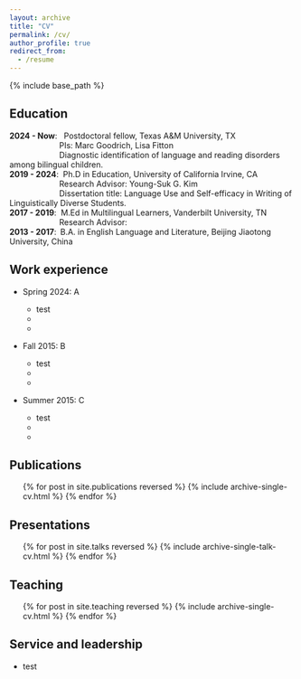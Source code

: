 ```yaml
---
layout: archive
title: "CV"
permalink: /cv/
author_profile: true
redirect_from:
  - /resume
---
```


{% include base_path %}


Education
------
**2024 - Now**: &nbsp; Postdoctoral fellow, Texas A&M University, TX  
&emsp;&emsp;&emsp;&emsp;&emsp;&emsp;&nbsp;PIs: Marc Goodrich, Lisa Fitton  
&emsp;&emsp;&emsp;&emsp;&emsp;&emsp;&nbsp;Diagnostic identification of language and reading disorders among bilingual children.  
**2019 - 2024**:&nbsp; Ph.D in Education, University of California Irvine, CA  
&emsp;&emsp;&emsp;&emsp;&emsp;&emsp;&nbsp;Research Advisor: Young-Suk G. Kim  
&emsp;&emsp;&emsp;&emsp;&emsp;&emsp;&nbsp;Dissertation title: Language Use and Self-efficacy in Writing of Linguistically Diverse Students.  
**2017 - 2019**:&nbsp; M.Ed in Multilingual Learners, Vanderbilt University, TN  
&emsp;&emsp;&emsp;&emsp;&emsp;&emsp;&nbsp;Research Advisor:  
**2013 - 2017**:&ensp;B.A. in English Language and Literature, Beijing Jiaotong University, China


Work experience
------
* Spring 2024: A
  * test
  * 
  * 

* Fall 2015: B
  * test
  * 
  * 

* Summer 2015: C
  * test
  * 
  * 
  
  
Publications
------
  <ul>{% for post in site.publications reversed %}
    {% include archive-single-cv.html %}
  {% endfor %}</ul>

  
Presentations
------
  <ul>{% for post in site.talks reversed %}
    {% include archive-single-talk-cv.html  %}
  {% endfor %}</ul>

  
Teaching
------
  <ul>{% for post in site.teaching reversed %}
    {% include archive-single-cv.html %}
  {% endfor %}</ul>

  
Service and leadership
------
* test

